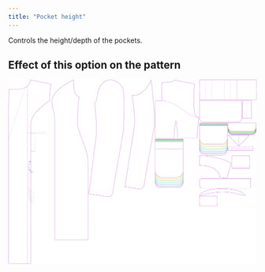 ```yaml
---
title: "Pocket height"
---
```


Controls the height/depth of the pockets.

## Effect of this option on the pattern

![This image shows the effect of this option by superimposing several variants that have a different value for this option](carlita_pocketheight_sample.svg "Effect of this option on the pattern")
